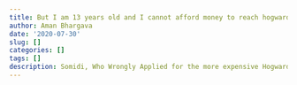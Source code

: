 ```yaml
---
title: But I am 13 years old and I cannot afford money to reach hogwards and I am from India .I must spend lot of money to reach hogwards and I am a from muggles family is their any other way to reach hogwards? But I want to study in hogwards
author: Aman Bhargava
date: '2020-07-30'
slug: []
categories: []
tags: []
description: Somidi, Who Wrongly Applied for the more expensive Hogwards.
---
```


